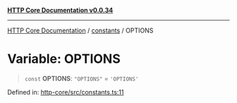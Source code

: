 [**HTTP Core Documentation v0.0.34**](../../README.md)

***

[HTTP Core Documentation](../../modules.md) / [constants](../README.md) / OPTIONS

# Variable: OPTIONS

> `const` **OPTIONS**: `"OPTIONS"` = `'OPTIONS'`

Defined in: [http-core/src/constants.ts:11](https://github.com/stonemjs/http-core/blob/8d2f265873c2a6f093cdaa7580ed7328bd078613/src/constants.ts#L11)
